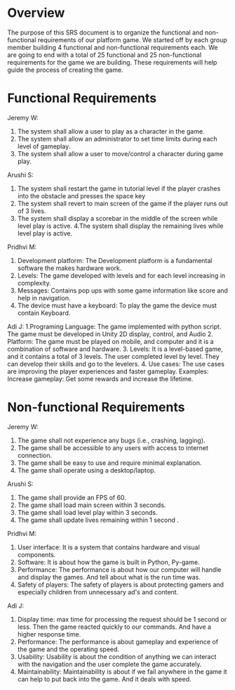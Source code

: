 # Overview
The purpose of this SRS document is to organize the functional and non-functional requirements of our platform game. We started off by each
group member building 4 functional and non-functional requirements each. We are going to end with a total of 25 functional and 25 non-functional 
requirements for the game we are building. These requirements will help guide the process of creating the game.

# Functional Requirements

Jeremy W:
1. The system shall allow a user to play as a character in the game.
2. The system shall allow an administrator to set time limits during each level of gameplay.
3. The system shall allow a user to move/control a character during game play.

Arushi S:
1. The system shall restart the game in tutorial level if the player crashes into the obstacle and presses the space key
2. The system shall revert to main screen of the game if the player runs out of 3 lives.
3. The system shall  display a scorebar in the middle of the screen while level play is active.
4.The system shall display the remaining lives while level play is active.

Pridhvi M:
1. Development platform:  The Development platform is a fundamental software the makes hardware work.
2. Levels:  The game developed with levels and for each level increasing in complexity.
3. Messages: Contains pop ups with some game information like score and help in navigation.
4. The device must have a keyboard: To play the game the device must contain Keyboard.

Adi J:
1.Programing Language:  The game implemented with python script. The game must be developed in Unity 2D display, control, and Audio
2. Platform: The game must be played on mobile, and computer and it is a combination of software and hardware.
3. Levels: It is a level-based game, and it contains a total of 3 levels. The user completed level by level. They can develop their skills and go to the levelers.
4. Use cases: The use cases are improving the player experiences and faster gameplay. Examples: Increase gameplay: Get some rewards and increase the lifetime.

# Non-functional Requirements

Jeremy W:
1. The game shall not experience any bugs (i.e., crashing, lagging).
2. The game shall be accessible to any users with access to internet connection.
3. The game shall be easy to use and require minimal explanation. 
4. The game shall operate using a desktop/laptop.

Arushi S: 
1. The game shall provide an FPS of 60.
2. The game shall load main screen within 3 seconds.
3. The game shall load level play within 3 seconds. 
4. The game shall update lives remaining within 1 second .

Pridhvi M:
1. User interface: It is a system that contains hardware and visual components.
2. Software: It is about how the game is built in Python, Py-game.
3. Performance: The performance is about how our computer will handle and display the games. And tell about what is the run time was.
4. Safety of players: The safety of players is about protecting gamers and especially children from unnecessary ad's and content.

Adi J:
1. Display time: max time for processing the request should be 1 second or less. Then the game reacted quickly to our commands. And have a higher response time.
2. Performance: The performance is about gameplay and experience of the game and the operating speed.
3. Usability: Usability is about the condition of anything we can interact with the navigation and the user complete the game accurately.
4. Maintainability: Maintainability is about if we fail anywhere in the game it can help to put back into the game.  And it deals with speed.





